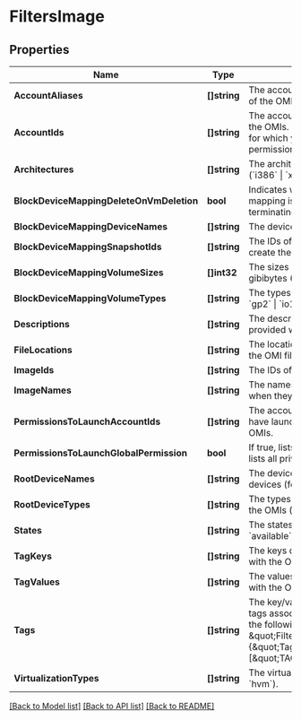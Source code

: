 # FiltersImage

## Properties

Name | Type | Description | Notes
------------ | ------------- | ------------- | -------------
**AccountAliases** | **[]string** | The account aliases of the owners of the OMIs. | [optional] 
**AccountIds** | **[]string** | The account IDs of the owners of the OMIs. By default, all the OMIs for which you have launch permissions are described. | [optional] 
**Architectures** | **[]string** | The architectures of the OMIs (&#x60;i386&#x60; \\| &#x60;x86_64&#x60;). | [optional] 
**BlockDeviceMappingDeleteOnVmDeletion** | **bool** | Indicates whether the block device mapping is deleted when terminating the VM. | [optional] 
**BlockDeviceMappingDeviceNames** | **[]string** | The device names for the volumes. | [optional] 
**BlockDeviceMappingSnapshotIds** | **[]string** | The IDs of the snapshots used to create the volumes. | [optional] 
**BlockDeviceMappingVolumeSizes** | **[]int32** | The sizes of the volumes, in gibibytes (GiB). | [optional] 
**BlockDeviceMappingVolumeTypes** | **[]string** | The types of volumes (&#x60;standard&#x60; \\| &#x60;gp2&#x60; \\| &#x60;io1&#x60;). | [optional] 
**Descriptions** | **[]string** | The descriptions of the OMIs, provided when they were created. | [optional] 
**FileLocations** | **[]string** | The locations of the buckets where the OMI files are stored. | [optional] 
**ImageIds** | **[]string** | The IDs of the OMIs. | [optional] 
**ImageNames** | **[]string** | The names of the OMIs, provided when they were created. | [optional] 
**PermissionsToLaunchAccountIds** | **[]string** | The account IDs of the users who have launch permissions for the OMIs. | [optional] 
**PermissionsToLaunchGlobalPermission** | **bool** | If true, lists all public OMIs. If false, lists all private OMIs. | [optional] 
**RootDeviceNames** | **[]string** | The device names of the root devices (for example, &#x60;/dev/sda1&#x60;). | [optional] 
**RootDeviceTypes** | **[]string** | The types of root device used by the OMIs (always &#x60;bsu&#x60;). | [optional] 
**States** | **[]string** | The states of the OMIs (&#x60;pending&#x60; \\| &#x60;available&#x60; \\| &#x60;failed&#x60;). | [optional] 
**TagKeys** | **[]string** | The keys of the tags associated with the OMIs. | [optional] 
**TagValues** | **[]string** | The values of the tags associated with the OMIs. | [optional] 
**Tags** | **[]string** | The key/value combination of the tags associated with the OMIs, in the following format: &amp;quot;Filters&amp;quot;:{&amp;quot;Tags&amp;quot;:[&amp;quot;TAGKEY&#x3D;TAGVALUE&amp;quot;]}. | [optional] 
**VirtualizationTypes** | **[]string** | The virtualization types (always &#x60;hvm&#x60;). | [optional] 

[[Back to Model list]](../README.md#documentation-for-models) [[Back to API list]](../README.md#documentation-for-api-endpoints) [[Back to README]](../README.md)


